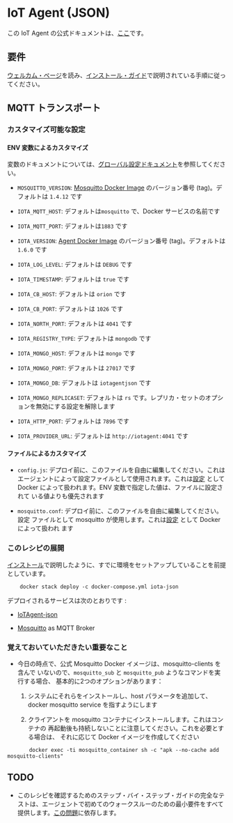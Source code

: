 # IoT Agent (JSON)

この IoT Agent の公式ドキュメントは、[ここ](http://fiware-iotagent-json.readthedocs.io/en/latest/index.html)です。

## 要件

[ウェルカム・ページ](../../index.md)を読み、[インストール・ガイド](../../installation.md)で説明されている手順に従ってください。

## MQTT トランスポート

### カスタマイズ可能な設定

#### ENV 変数によるカスタマイズ

変数のドキュメントについては、[グローバル設定ドキュメント](https://github.com/telefonicaid/iotagent-node-lib/blob/master/doc/installationguide.md)を参照してください。

- `MOSQUITTO_VERSION`: [Mosquitto Docker Image](https://hub.docker.com/\_/eclipse-mosquitto/)
   のバージョン番号 (tag)。デフォルトは `1.4.12` です

- `IOTA_MQTT_HOST`: デフォルトは`mosquitto` で、Docker サービスの名前です

- `IOTA_MQTT_PORT`: デフォルトは`1883` です

- `IOTA_VERSION`: [Agent Docker Image](https://hub.docker.com/r/telefonicaiot/iotagent-json/~/dockerfile/)
   のバージョン番号 (tag)。デフォルトは `1.6.0` です

- `IOTA_LOG_LEVEL`: デフォルトは `DEBUG` です

- `IOTA_TIMESTAMP`: デフォルトは `true` です

- `IOTA_CB_HOST`: デフォルトは `orion` です

- `IOTA_CB_PORT`: デフォルトは `1026` です

- `IOTA_NORTH_PORT`: デフォルトは `4041` です

- `IOTA_REGISTRY_TYPE`: デフォルトは `mongodb` です

- `IOTA_MONGO_HOST`: デフォルトは `mongo` です

- `IOTA_MONGO_PORT`: デフォルトは `27017` です

- `IOTA_MONGO_DB`: デフォルトは `iotagentjson` です

- `IOTA_MONGO_REPLICASET`: デフォルトは `rs` です。レプリカ・セットのオプションを無効にする設定を解除します

- `IOTA_HTTP_PORT`: デフォルトは `7896` です

- `IOTA_PROVIDER_URL`: デフォルトは `http://iotagent:4041` です

#### ファイルによるカスタマイズ

- `config.js`: デプロイ前に、このファイルを自由に編集してください。これは
  エージェントによって設定ファイルとして使用されます。これは[設定](https://docs.docker.com/compose/compose-file/#configs)
  として Docker によって扱われます。ENV 変数で指定した値は、ファイルに設定されて
  いる値よりも優先されます

- `mosquitto.conf`: デプロイ前に、このファイルを自由に編集してください。設定
  ファイルとして mosquitto が使用します。これは[設定](https://docs.docker.com/compose/compose-file/#configs)
  として Docker によって扱われ ます

### このレシピの展開

[インストール](../../installation.md)で説明したように、すでに環境をセットアップしていることを前提としています。

```
    docker stack deploy -c docker-compose.yml iota-json
```

デプロイされるサービスは次のとおりです :

- [IoTAgent-json](https://github.com/telefonicaid/iotagent-json)

- [Mosquitto](http://mosquitto.org/) as MQTT Broker

### 覚えておいていただきたい重要なこと

- 今日の時点で、公式 Mosquitto Docker イメージは、mosquitto-clients を含んで
  いないので、`mosquitto_sub` と `mosquitto_pub` ようなコマンドを実行する場合、
  基本的に2つのオプションがあります：

  1. システムにそれらをインストールし、host パラメータを追加して、docker mosquitto service を指すようにします

  1. クライアントを mosquitto コンテナにインストールします。これはコンテナの
     再起動後も持続しないことに注意してください。これを必要とする場合は、
     それに応じて Docker イメージを作成してください

```
       docker exec -ti mosquitto_container sh -c "apk --no-cache add mosquitto-clients"
```

## TODO

- このレシピを確認するためのステップ・バイ・ステップ・ガイドの完全なテストは、エージェントで初めてのウォークスルーのための最小要件をすべて提供します。[この問題](https://github.com/telefonicaid/iotagent-json/issues/222)に依存します。
